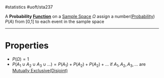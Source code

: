 #statistics #uoft/sta237 

A **Probability [Function](../../Math/MAT235%20Notes/Function.md)** on a [Sample Space](Sample%20Space.md) $\Omega$ assign a number([Probability](Probability.md)) $P(A)$  from [0,1] to each event in the sample space

---
# Properties
- $P(\Omega) = 1$
- $P(A_1 \cup A_2 \cup A_3 \cup ...) = P(A_1)+ P(A_2)+P(A_2)+...$ if $A_1, A_2, A_3,...$ are [Mutually Exclusive(Disjoint)](Mutually%20Exclusive(Disjoint))